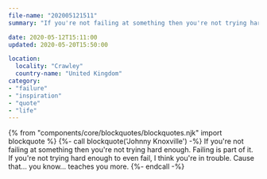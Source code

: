 ```yaml
---
file-name: "202005121511"
summary: "If you're not failing at something then you're not trying hard enough. - Johnny Knoxville"

date: 2020-05-12T15:11:00
updated: 2020-05-20T15:50:00

location:
  locality: "Crawley"
  country-name: "United Kingdom"
category:
- "failure"
- "inspiration"
- "quote"
- "life"
---
```


{% from "components/core/blockquotes/blockquotes.njk" import blockquote %}
{%- call blockquote('Johnny Knoxville') -%}
  If you're not failing at something then you're not trying hard enough. Failing is part of it. If you're not trying hard enough to even fail, I think you're in trouble. Cause that&hellip; you know&hellip; teaches you more.
{%- endcall -%}
